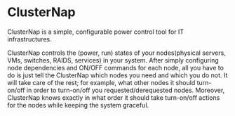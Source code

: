 ClusterNap
==========

ClusterNap is a simple, configurable power control tool for IT infrastructures. 

ClusterNap controls the (power, run) states of your nodes(physical servers, VMs, switches, RAIDS, services) in your system. 
After simply configuring node dependencies and ON/OFF commands for each node, all you have to do is just tell the ClusterNap which nodes you need and which you do not. It will take care of the rest; for example, what other nodes it should turn-on/off in order to turn-on/off you requested/derequested nodes. Moreover, ClusterNap knows exactly in what order it should take turn-on/off actions for the nodes while keeping the system graceful. 

